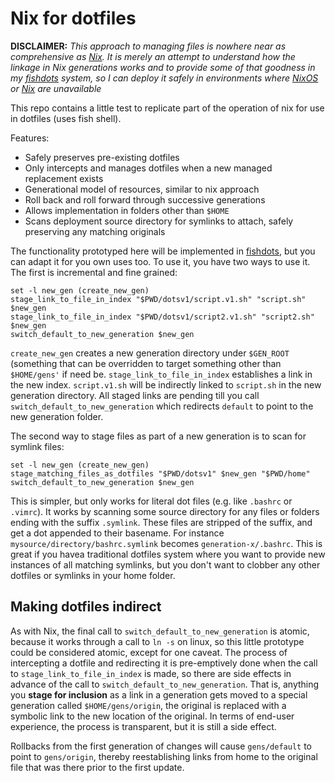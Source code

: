 # Nix for dotfiles

**DISCLAIMER:** *This approach to managing files is nowhere near as comprehensive as [Nix](https://nixos.org/nix/). It is merely an attempt to understand how the linkage in Nix generations works and to provide some of that goodness in my [fishdots](http://github.com/aabs/fishdots) system, so I can deploy it safely in environments where [NixOS](https://nixos.org/) or [Nix](https://nixos.org/nix/) are unavailable*

This repo contains a little test to replicate part of the operation of nix for use in dotfiles (uses fish shell).

Features:

- Safely preserves pre-existing dotfiles
- Only intercepts and manages dotfiles when a new managed replacement exists
- Generational model of resources, similar to nix approach
- Roll back and roll forward through successive generations
- Allows implementation in folders other than `$HOME`
- Scans deployment source directory for symlinks to attach, safely preserving any matching originals

The functionality prototyped here will be implemented in [fishdots](http://github.com/aabs/fishdots), but you can adapt it for you own uses too.  To use it, you have two ways to use it. The first is incremental and fine grained:

```fish
set -l new_gen (create_new_gen)
stage_link_to_file_in_index "$PWD/dotsv1/script.v1.sh" "script.sh" $new_gen
stage_link_to_file_in_index "$PWD/dotsv1/script2.v1.sh" "script2.sh" $new_gen
switch_default_to_new_generation $new_gen
```

`create_new_gen` creates a new generation directory under `$GEN_ROOT` (something that can be overridden to target something other than `$HOME/gens'` if need be.
`stage_link_to_file_in_index` establishes a link in the new index. `script.v1.sh` will be indirectly linked to `script.sh` in the new generation directory.  All staged links are pending till you call `switch_default_to_new_generation` which redirects `default` to point to the new generation folder.  

The second way to stage files as part of a new generation is to scan for symlink files:

```fish
set -l new_gen (create_new_gen)
stage_matching_files_as_dotfiles "$PWD/dotsv1" $new_gen "$PWD/home"
switch_default_to_new_generation $new_gen
```

This is simpler, but only works for literal dot files (e.g. like `.bashrc` or `.vimrc`).  It works by scanning some source directory for any files or folders ending with the suffix `.symlink`. These files are stripped of the suffix, and get a dot appended to their basename. For instance `mysource/directory/bashrc.symlink` becomes `generation-x/.bashrc`.  This is great if you havea traditional dotfiles system where you want to provide new instances of all matching symlinks, but you don't want to clobber any other dotfiles or symlinks in your home folder.

## Making dotfiles indirect

As with Nix, the final call to `switch_default_to_new_generation` is atomic, because it works through a call to `ln -s` on linux, so this little prototype could be considered atomic, except for one caveat.  The process of intercepting a dotfile and redirecting it is pre-emptively done when the call to `stage_link_to_file_in_index` is made, so there are side effects in advance of the call to `switch_default_to_new_generation`.  That is, anything you **stage for inclusion** as a link in a generation gets moved to a special generation called `$HOME/gens/origin`, the original is replaced with a symbolic link to the new location of the original.  In terms of end-user experience, the process is transparent, but it is still a side effect.

Rollbacks from the first generation of changes will cause `gens/default` to point to `gens/origin`, thereby reestablishing links from home to the original file that was there prior to the first update.

